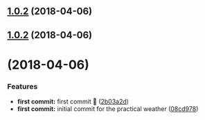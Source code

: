 <a name="1.0.2"></a>
## [1.0.2](https://github.com/frontmesh/practical-weather/compare/1.0.1...1.0.2) (2018-04-06)



<a name="1.0.2"></a>
## [1.0.2](https://github.com/frontmesh/practical-weather/compare/1.0.1...1.0.2) (2018-04-06)



<a name=""></a>
#  (2018-04-06)


### Features

* **first commit:** first commit :rocket: ([2b03a2d](https://github.com/frontmesh/practical-weather/commit/2b03a2d))
* **first commit:** initial commit for the practical weather ([08cd978](https://github.com/frontmesh/practical-weather/commit/08cd978))




